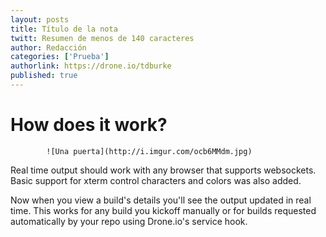 ```yaml
---
layout: posts 
title: Título de la nota 
twitt: Resumen de menos de 140 caracteres 
author: Redacción 
categories: ['Prueba']
authorlink: https://drone.io/tdburke 
published: true
---
```


# How does it work?

	  		![Una puerta](http://i.imgur.com/ocb6MMdm.jpg)

Real time output should work with any browser that supports websockets.  Basic support for xterm control characters and colors was also added.

Now when you view a build's details you'll see the output updated in real time.  This works for any build you kickoff manually or for builds requested automatically by your repo using Drone.io's service hook.
